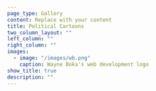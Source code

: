 ```yaml
---
page_type: Gallery
content: Replace with your content
title: Political Cartoons
two_column_layout: ""
left_column: ""
right_column: ""
images:
  - image: "/images/wb.png"
    caption: Wayne Boka's web development logo
show_title: true
description: ""
---
```

